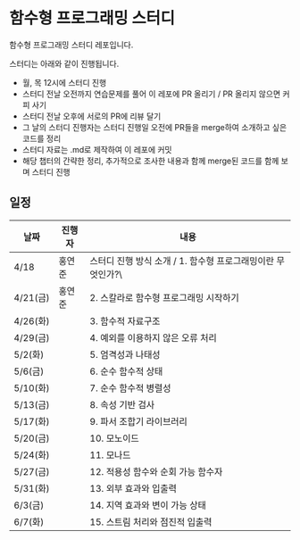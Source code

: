 # 함수형 프로그래밍 스터디

함수형 프로그래밍 스터디 레포입니다.

스터디는 아래와 같이 진행됩니다.

- 월, 목 12시에 스터디 진행
- 스터디 전날 오전까지 연습문제를 풀어 이 레포에 PR 올리기 / PR 올리지 않으면 커피 사기
- 스터디 전날 오후에 서로의 PR에 리뷰 달기
- 그 날의 스터디 진행자는 스터디 진행일 오전에 PR들을 merge하여 소개하고 싶은 코드를 정리
- 스터디 자료는 .md로 제작하여 이 레포에 커밋
- 해당 챕터의 간략한 정리, 추가적으로 조사한 내용과 함께 merge된 코드를 함께 보며 스터디 진행

## 일정

| 날짜 | 진행자 | 내용                                                        |
| ---- | ------ | ----------------------------------------------------------- |
| 4/18 | 홍연준 | 스터디 진행 방식 소개 / 1. 함수형 프로그래밍이란 무엇인가?\ |
|  4/21(금) | 홍연준 | 2. 스칼라로 함수형 프로그래밍 시작하기 |
|  4/26(화) | | 3. 함수적 자료구조 |
|  4/29(금) | | 4. 예외를 이용하지 않은 오류 처리 |
|  5/2(화) | | 5. 엄격성과 나태성 |
|  5/6(금) | | 6. 순수 함수적 상태 |
|  5/10(화) | | 7. 순수 함수적 병렬성 |
|  5/13(금) | | 8. 속성 기반 검사 |
|  5/17(화) | | 9. 파서 조합기 라이브러리 |
|  5/20(금) | | 10. 모노이드 |
|  5/24(화) | | 11. 모나드 |
|  5/27(금) | | 12. 적용성 함수와 순회 가능 함수자 |
|  5/31(화) | | 13. 외부 효과와 입출력 |
|  6/3(금) | | 14. 지역 효과와 변이 가능 상태 |
|  6/7(화) | | 15. 스트림 처리와 점진적 입출력 |
